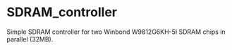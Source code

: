 # SDRAM_controller
Simple SDRAM controller for two Winbond W9812G6KH-5I SDRAM chips in parallel (32MB).
